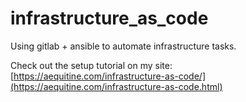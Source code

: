 # infrastructure_as_code
Using gitlab + ansible to automate infrastructure tasks.

Check out the setup tutorial on my site:  [https://aequitine.com/infrastructure-as-code/](https://aequitine.com/infrastructure-as-code.html)
